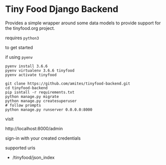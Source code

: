 # Tiny Food Django Backend

Provides a simple wrapper around some data models to provide support for the tinyfood.org project.

requires `python3`

to get started



if using `pyenv`
```
pyenv install 3.6.6
pyenv virtualenv 3.6.6 tinyfood
pyenv activate tinyfood
```

```
git clone https://github.com/amites/tinyfood-backend.git
cd tinyfood-backend
pip isntall -r requirements.txt
python manage.py migrate
python manage.py createsuperuser
# follow prompts
python manage.py runserver 0.0.0.0:8000
```


visit

http://localhost:8000/admin

sign-in with your created credentials


supported uris

- /tinyfood/json_index


